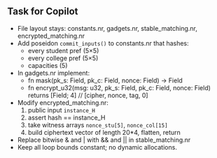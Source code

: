 ## Task for Copilot

* File layout stays:
  constants.nr, gadgets.nr, stable_matching.nr, encrypted_matching.nr
* Add poseidon `commit_inputs()` to constants.nr that hashes:
  - every student pref (5×5)
  - every college pref (5×5)
  - capacities (5)
* In gadgets.nr implement:
  - fn mask(pk_s: Field, pk_c: Field, nonce: Field) -> Field
  - fn encrypt_u32(msg: u32, pk_s: Field, pk_c: Field, nonce: Field)
      returns [Field; 4]  // [cipher, nonce, tag, 0]
* Modify encrypted_matching.nr:
  1. public input `instance_H`
  2. assert hash == instance_H
  3. take witness arrays `nonce_stu[5]`, `nonce_col[15]`
  4. build ciphertext vector of length 20*4, flatten, return
* Replace bitwise & and | with && and || in stable_matching.nr
* Keep all loop bounds constant; no dynamic allocations.

